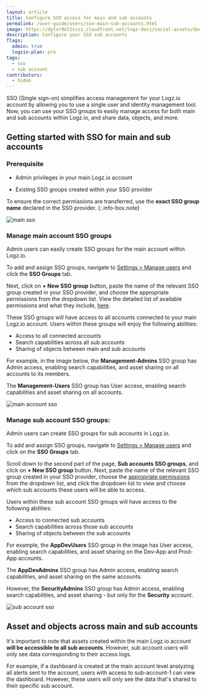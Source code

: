 ```yaml
---
layout: article
title: Configure SSO access for main and sub accounts
permalink: /user-guide/users/sso-main-sub-accounts.html
image: https://dytvr9ot2sszz.cloudfront.net/logz-docs/social-assets/docs-social.jpg
description: Configure your SSO sub accounts
flags:
  admin: true
  logzio-plan: pro
tags:
  - sso
  - sub account
contributors:
  - hidan
---
```



SSO (Single sign-on) simplifies access management for your Logz.io account by allowing you to use a single user and identity management tool. Now, you can use your SSO groups to easily manage access for both main and sub accounts within Logz.io, and share data, objects, and more.


## Getting started with SSO for main and sub accounts

### Prerequisite

* Admin privileges in your main Logz.io account

* Existing SSO groups created within your SSO provider

To ensure the correct permissions are transferred, use the **exact SSO group name** declared in the SSO provider.
{:.info-box.note}

![main sso](https://dytvr9ot2sszz.cloudfront.net/logz-docs/sso-providers/main-sso-configure.png)

### Manage main account SSO groups

Admin users can easily create SSO groups for the main account within Logz.io.

To add and assign SSO groups, navigate to [Settings > Manage users](https://app.logz.io/#/dashboard/settings/manage-users) and click the **SSO Groups** tab.

Next, click on **+ New SSO group** button, paste the name of the relevant SSO group created in your SSO provider, and choose the appropriate permissions from the dropdown list. View the detailed list of available permissions and what they include, [here](/user-guide/users/#access-level-per-role).

These SSO groups will have access to all accounts connected to your main Logz.io account. Users within these groups will enjoy the following abilities:

* Access to all connected accounts
* Search capabilities across all sub accounts
* Sharing of objects between main and sub accounts

For example, in the image below, the **Management-Admins** SSO group has Admin access, enabling search capabilities, and asset sharing on all accounts to its members.

The **Management-Users** SSO group has User access, enabling search capabilities and asset sharing on all accounts.

![main account sso](https://dytvr9ot2sszz.cloudfront.net/logz-docs/sso-providers/sso-groups-main.png)

### Manage sub account SSO groups:

Admin users can create SSO groups for sub accounts in Logz.io.

To add and assign SSO groups, navigate to [Settings > Manage users](https://app.logz.io/#/dashboard/settings/manage-users) and click on the **SSO Groups** tab.

Scroll down to the second part of the page, **Sub accounts SSO groups**, and click on **+ New SSO group** button. Next, paste the name of the relevant SSO group created in your SSO provider, choose the [appropriate permissions](/user-guide/users/#access-level-per-role) from the dropdown list, and click the dropdown list to view and choose which sub accounts these users will be able to access.

Users within these sub account SSO groups will have access to the following abilities:

* Access to connected sub accounts
* Search capabilities across those sub accounts
* Sharing of objects between the sub accounts


For example, the **AppDevUsers** SSO group in the image has User access, enabling search capabilities, and asset sharing on the Dev-App and Prod-App accounts. 

The **AppDevAdmins** SSO group has Admin access, enabling search capabilities, and asset sharing on the same accounts.

However, the **SecurityAdmins** SSO group has Admin access, enabling search capabilities, and asset sharing - but only for the **Security** account.


![sub account sso](https://dytvr9ot2sszz.cloudfront.net/logz-docs/sso-providers/sub-account-sso.png)

## Asset and objects across main and sub accounts

It's important to note that assets created within the main Logz.io account **will be accessible to all sub accounts**. However, sub account users will only see data corresponding to their access logs. 

For example, if a dashboard is created at the main account level analyzing all alerts sent to the account, users with access to sub-account-1 can view the dashboard. However, these users will only see the data that's shared to their specific sub account.